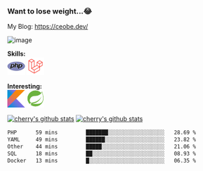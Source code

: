 ### Want to lose weight...😂

My Blog: https://ceobe.dev/

![image](https://github.com/cr-lgl/cr-lgl/blob/master/image.jpeg?raw=true)

**Skills:**  
<img height="40" src="https://raw.githubusercontent.com/github/explore/80688e429a7d4ef2fca1e82350fe8e3517d3494d/topics/php/php.png">
<img height="40" src="https://raw.githubusercontent.com/github/explore/5c058a388828bb5fde0bcafd4bc867b5bb3f26f3/topics/laravel/laravel.png">

**Interesting:**  
<img height="40" src="https://raw.githubusercontent.com/github/explore/80688e429a7d4ef2fca1e82350fe8e3517d3494d/topics/kotlin/kotlin.png">
<img height="40" src="https://raw.githubusercontent.com/github/explore/80688e429a7d4ef2fca1e82350fe8e3517d3494d/topics/spring-boot/spring-boot.png">

[![cherry's github stats](https://github-readme-stats.vercel.app/api?username=cr-lgl)](https://github.com/anuraghazra/github-readme-stats)
[![cherry's github stats](https://github-readme-stats.vercel.app/api/top-langs/?username=cr-lgl&layout=compact)](https://github.com/anuraghazra/github-readme-stats)

<!--START_SECTION:waka-->
```text
PHP      59 mins         ███████░░░░░░░░░░░░░░░░░░   28.69 % 
YAML     49 mins         ██████░░░░░░░░░░░░░░░░░░░   23.82 % 
Other    44 mins         █████░░░░░░░░░░░░░░░░░░░░   21.06 % 
SQL      18 mins         ██░░░░░░░░░░░░░░░░░░░░░░░   08.93 % 
Docker   13 mins         █░░░░░░░░░░░░░░░░░░░░░░░░   06.35 %
```
<!--END_SECTION:waka-->
